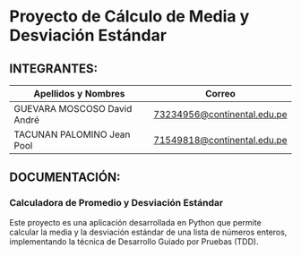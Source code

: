 # Proyecto de Cálculo de Media y Desviación Estándar

## INTEGRANTES:
| Apellidos y Nombres                  | Correo                           |
|--------------------------------------|----------------------------------|
| GUEVARA MOSCOSO David André          | 73234956@continental.edu.pe      |
| TACUNAN PALOMINO Jean Pool           | 71549818@continental.edu.pe      |

## DOCUMENTACIÓN:
### Calculadora de Promedio y Desviación Estándar

Este proyecto es una aplicación desarrollada en Python que permite calcular la media y la desviación estándar de una lista de números enteros, implementando la técnica de Desarrollo Guiado por Pruebas (TDD).
